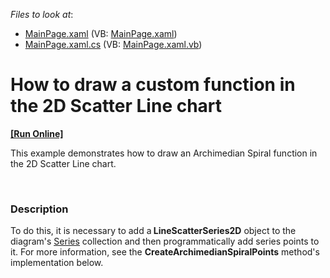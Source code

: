 <!-- default file list -->
*Files to look at*:

* [MainPage.xaml](./CS/ScatterLineWithCustomFunction/MainPage.xaml) (VB: [MainPage.xaml](./VB/ScatterLineWithCustomFunction/MainPage.xaml))
* [MainPage.xaml.cs](./CS/ScatterLineWithCustomFunction/MainPage.xaml.cs) (VB: [MainPage.xaml.vb](./VB/ScatterLineWithCustomFunction/MainPage.xaml.vb))
<!-- default file list end -->
# How to draw a custom function in the 2D Scatter Line chart  
<!-- run online -->
**[[Run Online]](https://codecentral.devexpress.com/e3702)**
<!-- run online end -->


<p>This example demonstrates how to draw an Archimedian Spiral function in the 2D Scatter Line chart. </p><br />



<h3>Description</h3>

<p>To do this, it is necessary to add a<strong> LineScatterSeries2D</strong> object to the diagram&#39;s <a href="http://help.devexpress.com/#Silverlight/DevExpressXpfChartsDiagram_Seriestopic"><u>Series</u></a> collection and then programmatically add series points to it. For more information, see the <strong>CreateArchimedianSpiralPoints</strong> method&#39;s implementation below.</p><p><br />
</p>

<br/>


